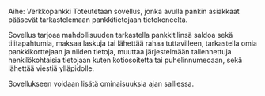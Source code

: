Aihe: Verkkopankki
Toteutetaan sovellus, jonka avulla pankin asiakkaat pääsevät tarkastelemaan pankkitietojaan tietokoneelta.

Sovellus tarjoaa mahdollisuuden tarkastella pankkitilinsä saldoa sekä tilitapahtumia, maksaa laskuja tai lähettää rahaa
tuttavilleen, tarkastella omia pankkikorttejaan ja niiden tietoja, muuttaa järjestelmään tallennettuja henkilökohtaisia 
tietojaan kuten kotiosoitetta tai puhelinnumeoaan, sekä lähettää viestiä ylläpidolle.

Sovellukseen voidaan lisätä ominaisuuksia ajan salliessa.
